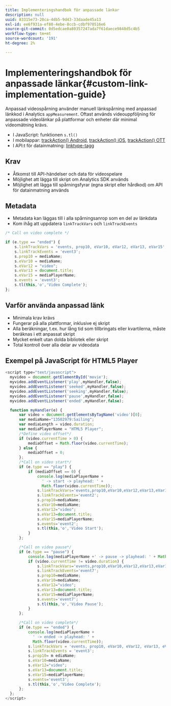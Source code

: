 ```yaml
---
title: Implementeringshandbok för anpassade länkar
description: null
uuid: 83315e73-20ca-4db5-9d43-33daade45a13
exl-id: ee6f931a-ef80-4ebe-8ccb-cdbf970516e6
source-git-commit: 0d5edcae0a80357247ada7f61daece9840d5c4b5
workflow-type: tm+mt
source-wordcount: '191'
ht-degree: 2%

---
```


# Implementeringshandbok för anpassade länkar{#custom-link-implementation-guide}

Anpassad videospårning använder manuell länkspårning med anpassad länkkod i Analytics `appMeasurement`.
Oftast används videouppföljning för anpassade videolänkar på plattformar och enheter där minimal videomätning krävs.

* I JavaScript: funktionen `s.tl()`
* I mobilappar: [trackAction() Android](https://experienceleague.adobe.com/docs/mobile-services/android/analytics-android/actions.html), [trackAction() iOS](https://docs.adobe.com/content/help/en/mobile-services/ios/analytics-ios/actions.html), [trackAction() OTT](/help/sdk-implement/analytics-with-ott/track-app-actions.md)
* I API:t för datainmatning: [linktype-tagg](https://github.com/AdobeDocs/analytics-1.4-apis/blob/master/docs/data-insertion-api/reference/r_supported_tags.md)

## Krav

* Åtkomst till API-händelser och data för videospelare
* Möjlighet att lägga till skript om Analytics SDK används
* Möjlighet att lägga till spårningsfyrar (egna skript eller hårdkod) om API för datainmatning används

## Metadata

* Metadata kan läggas till i alla spårningsanrop som en del av länkdata
* Kom ihåg att uppdatera `linkTrackVars` och `linkTrackEvents`

```javascript
/* Call on video complete */

if (e.type == "ended") {  
    s.linkTrackVars = 'events, prop10, eVar10, eVar12, eVar13, eVar15';
    s.linkTrackEvents = 'event3';
    s.prop10 = mediaName;
    s.eVar10 = mediaName;
    s.eVar12 = "video";
    s.eVar13 = document.title;
    s.eVar15 = mediaPlayerName;
    s.events = 'event3';
    s.tl(this,'o','Video Complete');
};
```

## Varför använda anpassad länk

* Minimala krav krävs
* Fungerar på alla plattformar, inklusive ej skript
* Alla beräkningar, t.ex. hur lång tid som tillbringats eller kvartilerna, måste beräknas i ett anpassat skript
* Mycket enkelt utan dolda bibliotek eller skript
* Total kontroll över alla delar av videodata

## Exempel på JavaScript för HTML5 Player

```javascript
<script type="text/javascript">
  myvideo = document.getElementById('movie');
  myvideo.addEventListener('play',myHandler,false);
  myvideo.addEventListener('seeked',myHandler,false);
  myvideo.addEventListener('seeking',myHandler,false);
  myvideo.addEventListener('pause',myHandler,false);
  myvideo.addEventListener('ended',myHandler,false);

  function myHandler(e) {
      var video = document.getElementsByTagName('video')[0];
      var mediaName="13502979:Sailing";
      var mediaLength = video.duration;
      var mediaPlayerName = "HTML5 Player";
      /*Define video offset*/
      if (video.currentTime > 0) {
          mediaOffset = Math.floor(video.currentTime);
      } else {
          mediaOffset = 0;
      };
      /*Call on video start*/
      if (e.type == "play") {
          if (mediaOffset == 0) {
              console.log(mediaPlayerName +
                ' -> start -> playhead: ' +  
                Math.floor(video.currentTime));
              s.linkTrackVars='events,prop10,eVar10,eVar12,eVar13,eVar15';
              s.linkTrackEvents='event2';
              s.prop10=mediaName;
              s.eVar10=mediaName;
              s.eVar12="video";
              s.eVar13=document.title;
              s.eVar15=mediaPlayerName;
              s.events='event2';
              s.tl(this,'o','Video Start');
          }
      };

      /*Call on video pause*/
      if (e.type == "pause") {
          console.log(mediaPlayerName +' -> pause -> playhead: ' + Math.floor(video.currentTime));
          if (video.currentTime != video.duration) {
              s.linkTrackVars='events,prop10,eVar10,eVar12,eVar13,eVar15';
              s.linkTrackEvents='event7';
              s.prop10=mediaName;
              s.eVar10=mediaName;
              s.eVar12="video";
              s.eVar13=document.title;
              s.eVar15=mediaPlayerName;
              s.events='event7';
              s.tl(this,'o','Video Pause');
          }
      };

      /*Call on video complete*/
      if (e.type == "ended") {
          console.log(mediaPlayerName +
            ' -> ended -> playhead: ' +
            Math.floor(video.currentTime));
          s.linkTrackVars = 'events, prop10, eVar10, eVar12, eVar13, eVar15';
          s.linkTrackEvents = 'event3';
          s.prop10= m ediaName;
          s.eVar10=mediaName;
          s.eVar12="video";
          s.eVar13=document.title;
          s.eVar15=mediaPlayerName;
          s.events='event3';
          s.tl(this,'o','Video Complete');
      };
  };
</script>
```
